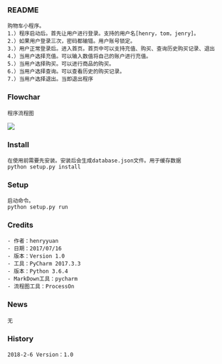 ### README
    购物车小程序。
    1.）程序启动后。首先让用户进行登录。支持的用户名[henry，tom，jenry]。
    2.）如果用户登录三次，密码都输错。用户账号锁定。
    3.）用户正常登录后。进入首页。首页中可以支持充值、购买、查询历史购买记录、退出
    4.）当用户选择充值。可以输入数值将自己的账户进行充值。
    5.）当用户选择购买。可以进行商品的购买。
    6.）当用户选择查询。可以查看历史的购买记录。
    7.）当用户选择退出。当即退出程序

### Flowchar
    程序流程图
![](https://github.com/henryyuan/first-app/blob/master/homework/Module1/Module1_homework2_cart.png)

### Install
    在使用前需要先安装。安装后会生成database.json文件。用于缓存数据
    python setup.py install
    
### Setup
    启动命令。
    python setup.py run

### Credits
    - 作者：henryyuan
    - 日期：2017/07/16
    - 版本：Version 1.0
    - 工具：PyCharm 2017.3.3
    - 版本：Python 3.6.4
    - MarkDown工具：pycharm
    - 流程图工具：ProcessOn
    
### News
    无

### History
    2018-2-6 Version：1.0
